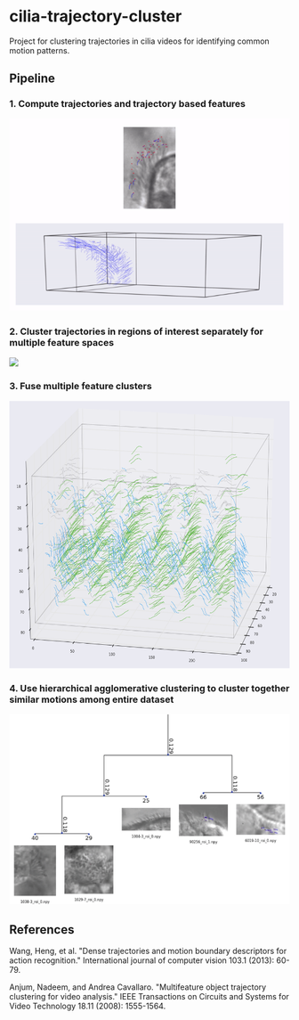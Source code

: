 # cilia-trajectory-cluster
Project for clustering trajectories in cilia videos for identifying common motion patterns.

## Pipeline
### 1. Compute trajectories and trajectory based features
![](examples/3d-tracks.gif)

### 2. Cluster trajectories in regions of interest separately for multiple feature spaces 
<img src="examples/multiple_features.png" height="480">

### 3. Fuse multiple feature clusters
<img src="examples/3d-cluster.png" height="480">

### 4. Use hierarchical agglomerative clustering to cluster together similar motions among entire dataset
![](examples/dendrogram.gif)

## References
Wang, Heng, et al. "Dense trajectories and motion boundary descriptors for action recognition." International journal of computer vision 103.1 (2013): 60-79.

Anjum, Nadeem, and Andrea Cavallaro. "Multifeature object trajectory clustering for video analysis." IEEE Transactions on Circuits and Systems for Video Technology 18.11 (2008): 1555-1564.
